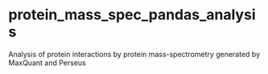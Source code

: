 # protein_mass_spec_pandas_analysis
Analysis of protein interactions by protein mass-spectrometry generated by MaxQuant and Perseus
